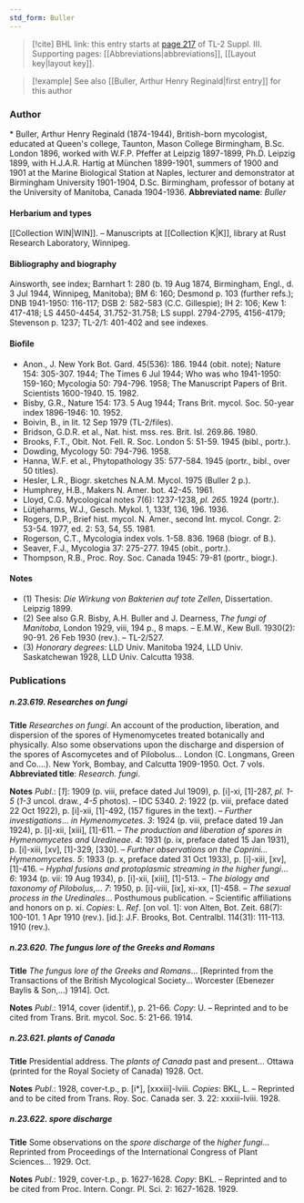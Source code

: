 ```yaml
---
std_form: Buller
---
```


> [!cite] BHL link: this entry starts at [page 217](https://www.biodiversitylibrary.org/page/33266524) of TL-2 Suppl. III.
> Supporting pages: [[Abbreviations|abbreviations]], [[Layout key|layout key]].

> [!example] See also [[Buller, Arthur Henry Reginald|first entry]] for this author

### Author

\* Buller, Arthur Henry Reginald (1874-1944), British-born mycologist, educated at Queen's college, Taunton, Mason College Birmingham, B.Sc. London 1896, worked with W.F.P. Pfeffer at Leipzig 1897-1899, Ph.D. Leipzig 1899, with H.J.A.R. Hartig at München 1899-1901, summers of 1900 and 1901 at the Marine Biological Station at Naples, lecturer and demonstrator at Birmingham University 1901-1904, D.Sc. Birmingham, professor of botany at the University of Manitoba, Canada 1904-1936. 
**Abbreviated name**: *Buller*

#### Herbarium and types

[[Collection WIN|WIN]]. – Manuscripts at [[Collection K|K]], library at Rust Research Laboratory, Winnipeg.

#### Bibliography and biography

Ainsworth, see index; Barnhart 1: 280 (b. 19 Aug 1874, Birmingham, Engl., d. 3 Jul 1944, Winnipeg, Manitoba); BM 6: 160; Desmond p. 103 (further refs.); DNB 1941-1950: 116-117; DSB 2: 582-583 (C.C. Gillespie); IH 2: 106; Kew 1: 417-418; LS 4450-4454, 31.752-31.758; LS suppl. 2794-2795, 4156-4179; Stevenson p. 1237; TL-2/1: 401-402 and see indexes.

#### Biofile

- Anon., J. New York Bot. Gard. 45(536): 186. 1944 (obit. note); Nature 154: 305-307. 1944; The Times 6 Jul 1944; Who was who 1941-1950: 159-160; Mycologia 50: 794-796. 1958; The Manuscript Papers of Brit. Scientists 1600-1940. 15. 1982.
- Bisby, G.R., Nature 154: 173. 5 Aug 1944; Trans Brit. mycol. Soc. 50-year index 1896-1946: 10. 1952.
- Boivin, B., in lit. 12 Sep 1979 (TL-2/files).
- Bridson, G.D.R. et al., Nat. hist. mss. res. Brit. Isl. 269.86. 1980.
- Brooks, F.T., Obit. Not. Fell. R. Soc. London 5: 51-59. 1945 (bibl., portr.).
- Dowding, Mycology 50: 794-796. 1958.
- Hanna, W.F. et al., Phytopathology 35: 577-584. 1945 (portr., bibl., over 50 titles).
- Hesler, L.R., Biogr. sketches N.A.M. Mycol. 1975 (Buller 2 p.).
- Humphrey, H.B., Makers N. Amer. bot. 42-45. 1961.
- Lloyd, C.G. Mycological notes 7(6): 1237-1238, *pl. 265.* 1924 (portr.).
- Lütjeharms, W.J., Gesch. Mykol. 1, 133f, 136, 196. 1936.
- Rogers, D.P., Brief hist. mycol. N. Amer., second Int. mycol. Congr. 2: 53-54. 1977, ed. 2: 53, 54, 55. 1981.
- Rogerson, C.T., Mycologia index vols. 1-58. 836. 1968 (biogr. of B.).
- Seaver, F.J., Mycologia 37: 275-277. 1945 (obit., portr.).
- Thompson, R.B., Proc. Roy. Soc. Canada 1945: 79-81 (portr., biogr.).

#### Notes

- (1) Thesis: *Die Wirkung von Bakterien auf tote Zellen*, Dissertation. Leipzig 1899.
- (2) See also G.R. Bisby, A.H. Buller and J. Dearness, *The fungi of Manitoba*, London 1929, viii, 194 p., 8 maps. – E.M.W., Kew Bull. 1930(2): 90-91. 26 Feb 1930 (rev.). – TL-2/527.
- (3) *Honorary degrees*: LLD Univ. Manitoba 1924, LLD Univ. Saskatchewan 1928, LLD Univ. Calcutta 1938.

### Publications

##### n.23.619. Researches on fungi

**Title**
*Researches on fungi*. An account of the production, liberation, and dispersion of the spores of Hymenomycetes treated botanically and physically. Also some observations upon the discharge and dispersion of the spores of Ascomycetes and of Pilobolus... London (C. Longmans, Green and Co....). New York, Bombay, and Calcutta 1909-1950. Oct. 7 vols.
**Abbreviated title**: *Research. fungi*.

**Notes**
*Publ*.: \[*1*\]: 1909 (p. viii, preface dated Jul 1909), p. \[i\]-xi, \[1\]-287, *pl. 1-5* (*1-3* uncol. draw., *4-5* photos). – IDC 5340.
*2*: 1922 (p. viii, preface dated 22 Oct 1922), p. \[i\]-xii, \[1\]-492, (157 figures in the text). – *Further investigations*... *in Hymenomycetes*.
*3*: 1924 (p. viii, preface dated 19 Jan 1924), p. \[i\]-xii, \[xiii\], \[1\]-611. – *The production and liberation of spores in Hymenomycetes and Uredineae*.
*4*: 1931 (p. ix, preface dated 15 Jan 1931), p. \[i\]-xiii, \[xv\], \[1\]-329, \[330\]. – *Further observations on the Coprini... Hymenomycetes.*
*5*: 1933 (p. x, preface dated 31 Oct 1933), p. \[i\]-xiii, \[xv\], \[1\]-416. – *Hyphal fusions and protoplasmic streaming in the higher fungi*...
*6*: 1934 (p. vii: 19 Aug 1934), p. \[i\]-xii, \[xiii\], \[1\]-513. – *The biology and taxonomy of Pilobolus*,...
*7*: 1950, p. \[i\]-viii, \[ix\], xi-xx, \[1\]-458. – *The sexual process in the Uredinales*... Posthumous publication. – Scientific affiliations and honors on p. xi.
*Copies*: L.
*Ref*. \[on vol. 1\]: von Alten, Bot. Zeit. 68(7): 100-101. 1 Apr 1910 (rev.). \[id.\]: J.F. Brooks, Bot. Centralbl. 114(31): 111-113. 1910 (rev.).

##### n.23.620. The fungus lore of the Greeks and Romans

**Title**
*The fungus lore of the Greeks and Romans*... \[Reprinted from the Transactions of the British Mycological Society... Worcester (Ebenezer Baylis & Son,...) 1914\]. Oct.

**Notes**
*Publ*.: 1914, cover (identif.), p. 21-66. *Copy*: U. – Reprinted and to be cited from Trans. Brit. mycol. Soc. 5: 21-66. 1914.

##### n.23.621. plants of Canada

**Title**
Presidential address. The *plants of Canada* past and present... Ottawa (printed for the Royal Society of Canada) 1928. Oct.

**Notes**
*Publ*.: 1928, cover-t.p., p. \[i\*\], \[xxxiii\]-lviii. *Copies*: BKL, L. – Reprinted and to be cited from Trans. Roy. Soc. Canada ser. 3. 22: xxxiii-lviii. 1928.

##### n.23.622. spore discharge

**Title**
Some observations on the *spore discharge* of the *higher fungi*... Reprinted from Proceedings of the International Congress of Plant Sciences... 1929. Oct.

**Notes**
*Publ*.: 1929, cover-t.p., p. 1627-1628. *Copy*: BKL. – Reprinted and to be cited from Proc. Intern. Congr. Pl. Sci. 2: 1627-1628. 1929.

